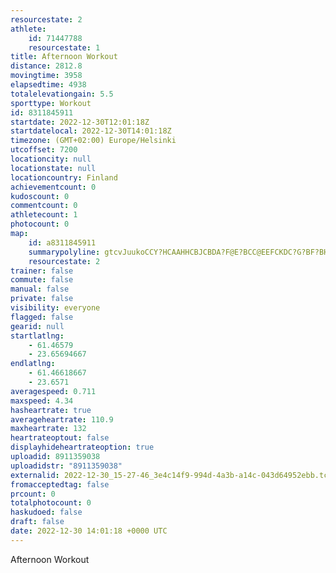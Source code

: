 ```yaml
---
resourcestate: 2
athlete:
    id: 71447788
    resourcestate: 1
title: Afternoon Workout
distance: 2812.8
movingtime: 3958
elapsedtime: 4938
totalelevationgain: 5.5
sporttype: Workout
id: 8311845911
startdate: 2022-12-30T12:01:18Z
startdatelocal: 2022-12-30T14:01:18Z
timezone: (GMT+02:00) Europe/Helsinki
utcoffset: 7200
locationcity: null
locationstate: null
locationcountry: Finland
achievementcount: 0
kudoscount: 0
commentcount: 0
athletecount: 1
photocount: 0
map:
    id: a8311845911
    summarypolyline: gtcvJuukoCCY?HCAAHHCBJCBDA?F@E?BCC@EEFCKDC?G?BF?BH?AEFDG?B@EEFAIBSC?CBDJAEA@@EN_@BC@DAEC?AAC@BIEEB??BGT@ED??B@@FECFCE@?CHCEFB?A@B?ED?K?GDFE?M@B?B?A@@DC?DCA?I@BAAL_@?K@H@EDN@A?BAC@DA@?AB@ADCKIv@KHQl@_@pB?\LVF_@@??C@BADSSCCAONa@X{AHm@Pq@?FLPN`@FDDPK`@A@CGBGE?J?@B@EKRAHDNCABEE@@CBBKv@Un@Q`AAEDSBHGAEH?EBIBDCHE?DD@FAC@GA@AECH@A?DDM?FCCBBCA?@@?CG?ABD?M@EB@BNEGA@DHEKDH?C?DGKDHC??CA?D?@LCE@CCFCGBFCC@GE@DG?DAFCC?CF?CA?B
    resourcestate: 2
trainer: false
commute: false
manual: false
private: false
visibility: everyone
flagged: false
gearid: null
startlatlng:
    - 61.46579
    - 23.65694667
endlatlng:
    - 61.46618667
    - 23.6571
averagespeed: 0.711
maxspeed: 4.34
hasheartrate: true
averageheartrate: 110.9
maxheartrate: 132
heartrateoptout: false
displayhideheartrateoption: true
uploadid: 8911359038
uploadidstr: "8911359038"
externalid: 2022-12-30_15-27-46_3e4c14f9-994d-4a3b-a14c-043d64952ebb.tcx
fromacceptedtag: false
prcount: 0
totalphotocount: 0
haskudoed: false
draft: false
date: 2022-12-30 14:01:18 +0000 UTC
---
```

Afternoon Workout